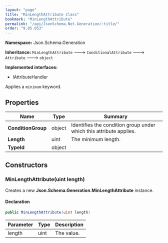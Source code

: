 ```yaml
---
layout: "page"
title: "MinLengthAttribute Class"
bookmark: "MinLengthAttribute"
permalink: "/api/JsonSchema.Net.Generation/:title/"
order: "9.05.053"
---
```

**Namespace:** Json.Schema.Generation

**Inheritance:**
`MinLengthAttribute`
 🡒 
`ConditionalAttribute`
 🡒 
`Attribute`
 🡒 
`object`

**Implemented interfaces:**

- IAttributeHandler

Applies a `minimum` keyword.

## Properties

| Name | Type | Summary |
|---|---|---|
| **ConditionGroup** | object | Identifies the condition group under which this attribute applies. |
| **Length** | uint | The minimum length. |
| **TypeId** | object |  |

## Constructors

### MinLengthAttribute(uint length)

Creates a new **Json.Schema.Generation.MinLengthAttribute** instance.

#### Declaration

```c#
public MinLengthAttribute(uint length)
```

| Parameter | Type | Description |
|---|---|---|
| length | uint | The value. |


